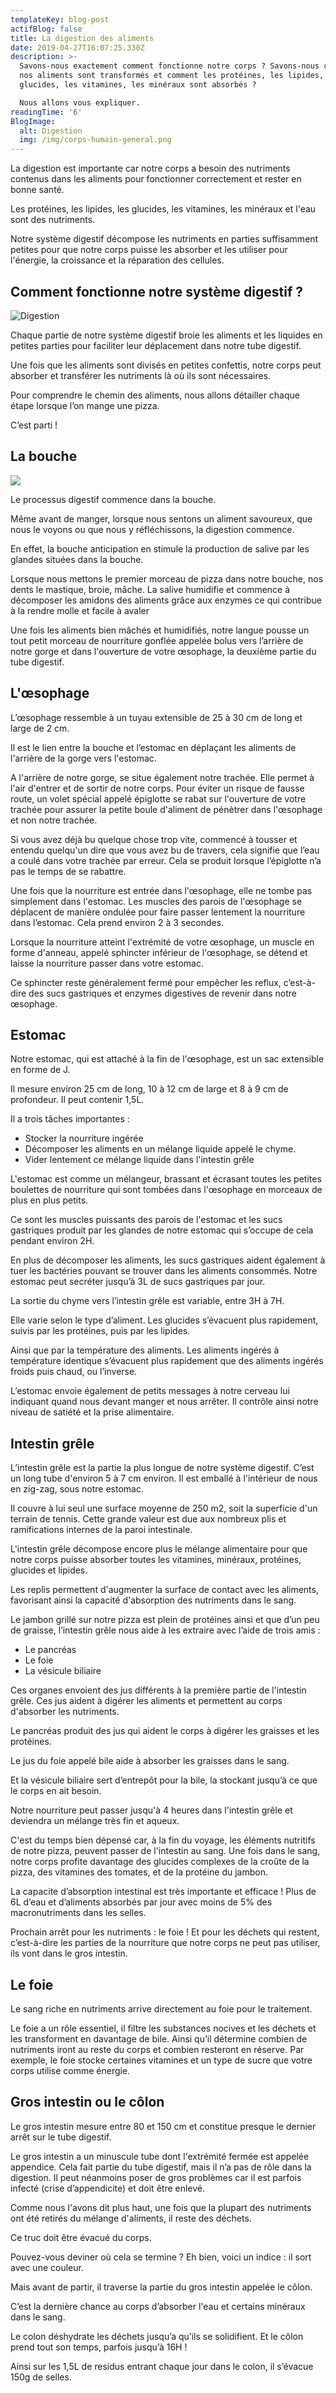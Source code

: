 ```yaml
---
templateKey: blog-post
actifBlog: false
title: La digestion des aliments
date: 2019-04-27T16:07:25.330Z
description: >-
  Savons-nous exactement comment fonctionne notre corps ? Savons-nous comment
  nos aliments sont transformés et comment les protéines, les lipides, les
  glucides, les vitamines, les minéraux sont absorbés ?

  Nous allons vous expliquer. 
readingTime: '6'
BlogImage:
  alt: Digestion
  img: /img/corps-humain-general.png
---
```

La digestion est importante car notre corps a besoin des nutriments contenus dans les aliments pour fonctionner correctement et rester en bonne santé. 

Les protéines, les lipides, les glucides, les vitamines, les minéraux et l'eau sont des nutriments. 

Notre système digestif décompose les nutriments en parties suffisamment petites pour que notre corps puisse les absorber et les utiliser pour l'énergie, la croissance et la réparation des cellules.

## Comment fonctionne notre système digestif ?

![Digestion](/img/corps-humain-digestion.png "Digestion")

Chaque partie de notre système digestif broie les aliments et les liquides en petites parties pour faciliter leur déplacement dans notre tube digestif.

Une fois que les aliments sont divisés en petites confettis, notre corps peut absorber et transférer les nutriments là où ils sont nécessaires.

Pour comprendre le chemin des aliments, nous allons détailler chaque étape lorsque l’on mange une pizza.

C’est parti !

## La bouche

![](/img/mange-pizza.jpg)

Le processus digestif commence dans la bouche. 

Même avant de manger, lorsque nous sentons un aliment savoureux, que nous le voyons ou que nous y réfléchissons, la digestion commence.

En effet, la bouche anticipation en stimule la production de salive par les glandes situées dans la bouche. 

Lorsque nous mettons le premier morceau de pizza dans notre bouche, nos dents le mastique, broie, mâche. La salive humidifie et commence à décomposer les amidons des aliments grâce aux enzymes ce qui contribue à la rendre molle et facile à avaler

Une fois les aliments bien mâchés et humidifiés, notre langue pousse un tout petit morceau de nourriture gonflée appelée bolus vers l’arrière de notre gorge et dans l'ouverture de votre œsophage, la deuxième partie du tube digestif.

## L'œsophage

L’œsophage ressemble à un tuyau extensible de 25 à 30 cm de long et large de 2 cm.

Il est le lien entre la bouche et l’estomac en déplaçant les aliments de l'arrière de la gorge vers l'estomac. 

A l'arrière de notre gorge, se situe également notre trachée. Elle permet à l'air d'entrer et de sortir de notre corps. Pour éviter un risque de fausse route, un volet spécial appelé épiglotte se rabat sur l'ouverture de votre trachée pour assurer la petite boule d'aliment de pénètrer dans l'œsophage et non notre trachée.

Si vous avez déjà bu quelque chose trop vite, commencé à tousser et entendu quelqu'un dire que vous avez bu de travers, cela signifie que l’eau a coulé dans votre trachée par erreur. Cela se produit lorsque l’épiglotte n’a pas le temps de se rabattre.

Une fois que la nourriture est entrée dans l'œsophage, elle ne tombe pas simplement dans l'estomac. Les muscles des parois de l'œsophage se déplacent de manière ondulée pour faire passer lentement la nourriture dans l’estomac. Cela prend environ 2 à 3 secondes.

Lorsque la nourriture atteint l'extrémité de votre œsophage, un muscle en forme d'anneau, appelé sphincter inférieur de l'œsophage, se détend et laisse la nourriture passer dans votre estomac.

Ce sphincter reste généralement fermé pour empêcher les reflux, c’est-à-dire des sucs gastriques et enzymes digestives de revenir dans notre œsophage.

## Estomac

Notre estomac, qui est attaché à la fin de l'œsophage, est un sac extensible en forme de J. 

Il mesure environ 25 cm de long, 10 à 12 cm de large et 8 à 9 cm de profondeur. Il peut contenir 1,5L.

Il a trois tâches importantes :

* Stocker la nourriture ingérée
* Décomposer les aliments en un mélange liquide appelé le chyme.
* Vider lentement ce mélange liquide dans l'intestin grêle

L'estomac est comme un mélangeur, brassant et écrasant toutes les petites boulettes de nourriture qui sont tombées dans l'œsophage en morceaux de plus en plus petits. 

Ce sont les muscles puissants des parois de l'estomac et les sucs gastriques produit par les glandes de notre estomac qui s’occupe de cela pendant environ 2H.

En plus de décomposer les aliments, les sucs gastriques aident également à tuer les bactéries pouvant se trouver dans les aliments consommés. Notre estomac peut secréter jusqu’à 3L de sucs gastriques par jour.

La sortie du chyme vers l’intestin grêle est variable, entre 3H à 7H.

Elle varie selon le type d’aliment. Les glucides s’évacuent plus rapidement, suivis par les protéines, puis par les lipides. 

Ainsi que par la température des aliments. Les aliments ingérés à température identique s’évacuent plus rapidement que des aliments ingérés froids puis chaud, ou l’inverse.

L’estomac envoie également de petits messages à notre cerveau lui indiquant quand nous devant manger et nous arrêter. Il contrôle ainsi notre niveau de satiété et la prise alimentaire.

## Intestin grêle

L’intestin grêle est la partie la plus longue de notre système digestif. C’est un long tube d'environ 5 à 7 cm environ. Il est emballé à l'intérieur de nous en zig-zag, sous notre estomac. 

Il couvre à lui seul une surface moyenne de 250 m2, soit la superficie d'un terrain de tennis. Cette grande valeur est due aux nombreux plis et ramifications internes de la paroi intestinale.

L'intestin grêle décompose encore plus le mélange alimentaire pour que notre corps puisse absorber toutes les vitamines, minéraux, protéines, glucides et lipides. 

Les replis permettent d'augmenter la surface de contact avec les aliments, favorisant ainsi la capacité d'absorption des nutriments dans le sang.

Le jambon grillé sur notre pizza est plein de protéines ainsi et que d’un peu de graisse, l’intestin grêle nous aide à les extraire avec l’aide de trois amis : 

* Le pancréas
* Le foie 
* La vésicule biliaire

Ces organes envoient des jus différents à la première partie de l'intestin grêle. Ces jus aident à digérer les aliments et permettent au corps d'absorber les nutriments. 

Le pancréas produit des jus qui aident le corps à digérer les graisses et les protéines. 

Le jus du foie appelé bile aide à absorber les graisses dans le sang. 

Et la vésicule biliaire sert d’entrepôt pour la bile, la stockant jusqu’à ce que le corps en ait besoin.

Notre nourriture peut passer jusqu'à 4 heures dans l'intestin grêle et deviendra un mélange très fin et aqueux. 

C'est du temps bien dépensé car, à la fin du voyage, les éléments nutritifs de notre pizza, peuvent passer de l'intestin au sang. Une fois dans le sang, notre corps profite davantage des glucides complexes de la croûte de la pizza, des vitamines des tomates, et de la protéine du jambon.

La capacite d’absorption intestinal est très importante et efficace ! Plus de 6L d’eau et d’aliments absorbés par jour avec moins de 5% des macronutriments dans les selles. 

Prochain arrêt pour les nutriments : le foie ! Et pour les déchets qui restent, c’est-à-dire les parties de la nourriture que notre corps ne peut pas utiliser, ils vont dans le gros intestin.

## Le foie

Le sang riche en nutriments arrive directement au foie pour le traitement.

Le foie a un rôle essentiel, il filtre les substances nocives et les déchets et les transforment en davantage de bile. Ainsi qu’il détermine combien de nutriments iront au reste du corps et combien resteront en réserve. Par exemple, le foie stocke certaines vitamines et un type de sucre que votre corps utilise comme énergie.

## Gros intestin ou le côlon

Le gros intestin mesure entre 80 et 150 cm et constitue presque le dernier arrêt sur le tube digestif.

Le gros intestin a un minuscule tube dont l'extrémité fermée est appelée appendice. Cela fait partie du tube digestif, mais il n’a pas de rôle dans la digestion. Il peut néanmoins poser de gros problèmes car il est parfois infecté (crise d’appendicite) et doit être enlevé.

Comme nous l'avons dit plus haut, une fois que la plupart des nutriments ont été retirés du mélange d'aliments, il reste des déchets.

Ce truc doit être évacué du corps.

Pouvez-vous deviner où cela se termine ? Eh bien, voici un indice : il sort avec une couleur.

Mais avant de partir, il traverse la partie du gros intestin appelée le côlon.

C’est la dernière chance au corps d’absorber l'eau et certains minéraux dans le sang. 

Le colon déshydrate les déchets jusqu’a qu’ils se solidifient. Et le côlon prend tout son temps, parfois jusqu’à 16H !

Ainsi sur les 1,5L de residus entrant chaque jour dans le colon, il s’évacue 150g de selles.
